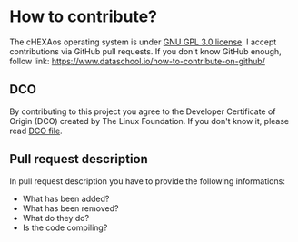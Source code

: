 # How to contribute?
The cHEXAos operating system is under [GNU GPL 3.0 license](LICENSE).
I accept contributions via GitHub pull requests.
If you don't know GitHub enough, follow link:
https://www.dataschool.io/how-to-contribute-on-github/

## DCO
By contributing to this project you agree to the Developer Certificate of Origin (DCO) created by The Linux Foundation.
If you don't know it, please read [DCO file](DCO).

## Pull request description
In pull request description you have to provide the following informations:
* What has been added?
* What has been removed?
* What do they do?
* Is the code compiling?

